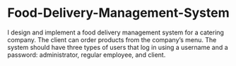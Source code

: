 # Food-Delivery-Management-System
I design and implement a food delivery management system for a catering company. The client can  order products from the company’s menu. The system should have three types of users that log in  using a username and a password: administrator, regular employee, and client. 
